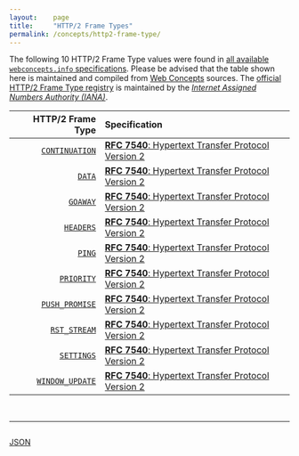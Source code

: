 ```yaml
---
layout:    page
title:     "HTTP/2 Frame Types"
permalink: /concepts/http2-frame-type/
---
```




The following 10 HTTP/2 Frame Type values were found in [all available `webconcepts.info` specifications](/specs). Please be advised that the table shown here is maintained and compiled from [Web Concepts](/) sources. The [official HTTP/2 Frame Type registry](https://www.iana.org/assignments/http2-parameters/http2-parameters.xhtml#frame-type) is maintained by the [*Internet Assigned Numbers Authority (IANA)*](http://www.iana.org/).

HTTP/2 Frame Type | Specification
-------: | :-------
[`CONTINUATION`](/concepts/http2-frame-type/CONTINUATION "The CONTINUATION frame (type=0x9) is used to continue a sequence of header block fragments (Section 4.3). Any number of CONTINUATION frames can be sent, as long as the preceding frame is on the same stream and is a HEADERS, PUSH_PROMISE, or CONTINUATION frame without the END_HEADERS flag set.") | [**RFC 7540**: Hypertext Transfer Protocol Version 2](/specs/IETF/RFC/7540 "This specification describes an optimized expression of the semantics of the Hypertext Transfer Protocol (HTTP). HTTP/2 enables a more efficient use of network resources and a reduced perception of latency by introducing header field compression and allowing multiple concurrent exchanges on the same connection. It also introduces unsolicited push of representations from servers to clients. This specification is an alternative to, but does not obsolete, the HTTP/1.1 message syntax. HTTP's existing semantics remain unchanged.")
[`DATA`](/concepts/http2-frame-type/DATA "DATA frames (type=0x0) convey arbitrary, variable-length sequences of octets associated with a stream. One or more DATA frames are used, for instance, to carry HTTP request or response payloads.") | [**RFC 7540**: Hypertext Transfer Protocol Version 2](/specs/IETF/RFC/7540 "This specification describes an optimized expression of the semantics of the Hypertext Transfer Protocol (HTTP). HTTP/2 enables a more efficient use of network resources and a reduced perception of latency by introducing header field compression and allowing multiple concurrent exchanges on the same connection. It also introduces unsolicited push of representations from servers to clients. This specification is an alternative to, but does not obsolete, the HTTP/1.1 message syntax. HTTP's existing semantics remain unchanged.")
[`GOAWAY`](/concepts/http2-frame-type/GOAWAY "The GOAWAY frame (type=0x7) is used to initiate shutdown of a connection or to signal serious error conditions. GOAWAY allows an endpoint to gracefully stop accepting new streams while still finishing processing of previously established streams. This enables administrative actions, like server maintenance.") | [**RFC 7540**: Hypertext Transfer Protocol Version 2](/specs/IETF/RFC/7540 "This specification describes an optimized expression of the semantics of the Hypertext Transfer Protocol (HTTP). HTTP/2 enables a more efficient use of network resources and a reduced perception of latency by introducing header field compression and allowing multiple concurrent exchanges on the same connection. It also introduces unsolicited push of representations from servers to clients. This specification is an alternative to, but does not obsolete, the HTTP/1.1 message syntax. HTTP's existing semantics remain unchanged.")
[`HEADERS`](/concepts/http2-frame-type/HEADERS "The HEADERS frame (type=0x1) is used to open a stream, and additionally carries a header block fragment. HEADERS frames can be sent on a stream in the &#34;idle&#34;, &#34;reserved (local)&#34;, &#34;open&#34;, or &#34;half-closed (remote)&#34; state.") | [**RFC 7540**: Hypertext Transfer Protocol Version 2](/specs/IETF/RFC/7540 "This specification describes an optimized expression of the semantics of the Hypertext Transfer Protocol (HTTP). HTTP/2 enables a more efficient use of network resources and a reduced perception of latency by introducing header field compression and allowing multiple concurrent exchanges on the same connection. It also introduces unsolicited push of representations from servers to clients. This specification is an alternative to, but does not obsolete, the HTTP/1.1 message syntax. HTTP's existing semantics remain unchanged.")
[`PING`](/concepts/http2-frame-type/PING "The PING frame (type=0x6) is a mechanism for measuring a minimal round-trip time from the sender, as well as determining whether an idle connection is still functional. PING frames can be sent from any endpoint.") | [**RFC 7540**: Hypertext Transfer Protocol Version 2](/specs/IETF/RFC/7540 "This specification describes an optimized expression of the semantics of the Hypertext Transfer Protocol (HTTP). HTTP/2 enables a more efficient use of network resources and a reduced perception of latency by introducing header field compression and allowing multiple concurrent exchanges on the same connection. It also introduces unsolicited push of representations from servers to clients. This specification is an alternative to, but does not obsolete, the HTTP/1.1 message syntax. HTTP's existing semantics remain unchanged.")
[`PRIORITY`](/concepts/http2-frame-type/PRIORITY "The PRIORITY frame (type=0x2) specifies the sender-advised priority of a stream. It can be sent in any stream state, including idle or closed streams.") | [**RFC 7540**: Hypertext Transfer Protocol Version 2](/specs/IETF/RFC/7540 "This specification describes an optimized expression of the semantics of the Hypertext Transfer Protocol (HTTP). HTTP/2 enables a more efficient use of network resources and a reduced perception of latency by introducing header field compression and allowing multiple concurrent exchanges on the same connection. It also introduces unsolicited push of representations from servers to clients. This specification is an alternative to, but does not obsolete, the HTTP/1.1 message syntax. HTTP's existing semantics remain unchanged.")
[`PUSH_PROMISE`](/concepts/http2-frame-type/PUSH_PROMISE "The PUSH_PROMISE frame (type=0x5) is used to notify the peer endpoint in advance of streams the sender intends to initiate. The PUSH_PROMISE frame includes the unsigned 31-bit identifier of the stream the endpoint plans to create along with a set of headers that provide additional context for the stream.") | [**RFC 7540**: Hypertext Transfer Protocol Version 2](/specs/IETF/RFC/7540 "This specification describes an optimized expression of the semantics of the Hypertext Transfer Protocol (HTTP). HTTP/2 enables a more efficient use of network resources and a reduced perception of latency by introducing header field compression and allowing multiple concurrent exchanges on the same connection. It also introduces unsolicited push of representations from servers to clients. This specification is an alternative to, but does not obsolete, the HTTP/1.1 message syntax. HTTP's existing semantics remain unchanged.")
[`RST_STREAM`](/concepts/http2-frame-type/RST_STREAM "The RST_STREAM frame (type=0x3) allows for immediate termination of a stream. RST_STREAM is sent to request cancellation of a stream or to indicate that an error condition has occurred.") | [**RFC 7540**: Hypertext Transfer Protocol Version 2](/specs/IETF/RFC/7540 "This specification describes an optimized expression of the semantics of the Hypertext Transfer Protocol (HTTP). HTTP/2 enables a more efficient use of network resources and a reduced perception of latency by introducing header field compression and allowing multiple concurrent exchanges on the same connection. It also introduces unsolicited push of representations from servers to clients. This specification is an alternative to, but does not obsolete, the HTTP/1.1 message syntax. HTTP's existing semantics remain unchanged.")
[`SETTINGS`](/concepts/http2-frame-type/SETTINGS "The SETTINGS frame (type=0x4) conveys configuration parameters that affect how endpoints communicate, such as preferences and constraints on peer behavior. The SETTINGS frame is also used to acknowledge the receipt of those parameters.") | [**RFC 7540**: Hypertext Transfer Protocol Version 2](/specs/IETF/RFC/7540 "This specification describes an optimized expression of the semantics of the Hypertext Transfer Protocol (HTTP). HTTP/2 enables a more efficient use of network resources and a reduced perception of latency by introducing header field compression and allowing multiple concurrent exchanges on the same connection. It also introduces unsolicited push of representations from servers to clients. This specification is an alternative to, but does not obsolete, the HTTP/1.1 message syntax. HTTP's existing semantics remain unchanged.")
[`WINDOW_UPDATE`](/concepts/http2-frame-type/WINDOW_UPDATE "The WINDOW_UPDATE frame (type=0x8) is used to implement flow control. Flow control operates at two levels: on each individual stream and on the entire connection.") | [**RFC 7540**: Hypertext Transfer Protocol Version 2](/specs/IETF/RFC/7540 "This specification describes an optimized expression of the semantics of the Hypertext Transfer Protocol (HTTP). HTTP/2 enables a more efficient use of network resources and a reduced perception of latency by introducing header field compression and allowing multiple concurrent exchanges on the same connection. It also introduces unsolicited push of representations from servers to clients. This specification is an alternative to, but does not obsolete, the HTTP/1.1 message syntax. HTTP's existing semantics remain unchanged.")

<br/>
<hr/>

<p style="float : left"><a href="../http2-frame-type.json" title="JSON representing all values for this Web Concept">JSON</a></p>
